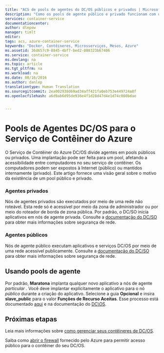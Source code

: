 ```yaml
---
title: "ACS de pools de agentes do DC/OS públicos e privados | Microsoft Docs"
description: "Como os pools de agente público e privado funcionam com um cluster do Serviço de Contêiner do Azure."
services: container-service
documentationcenter: 
author: dlepow
manager: timlt
editor: 
tags: acs, azure-container-service
keywords: "Docker, Contêineres, Microsserviços, Mesos, Azure"
ms.assetid: 36d657c9-8845-4bf7-bed2-088323b67406
ms.service: container-service
ms.devlang: na
ms.topic: article
ms.tgt_pltfrm: na
ms.workload: na
ms.date: 08/16/2016
ms.author: danlep
translationtype: Human Translation
ms.sourcegitcommit: 2ea002938d69ad34aff421fa0eb753e449724a8f
ms.openlocfilehash: a6d9ab6d95de936e4f1d28d47d4e1d74c080bdae


---
```

# <a name="dcos-agent-pools-for-azure-container-service"></a>Pools de Agentes DC/OS para o Serviço de Contêiner do Azure
O Serviço de Contêiner do Azure DC/OS divide agentes em pools públicos ou privados. Uma implantação pode ser feita para um pool, afetando a acessibilidade entre computadores no seu serviço de contêiner. Os computadores podem ser expostos à Internet (público) ou mantidos internamente (privado). Este artigo fornece uma visão geral sobre o motivo da existência de um pool público e privado.

### <a name="private-agents"></a>Agentes privados
Nós de agentes privados são executados por meio de uma rede não roteável. Esta rede só é acessível por meio da zona de administrador ou por meio do roteador de borda de zona pública. Por padrão, o DC/SO inicia aplicativos em nós de agente privada. Consulte a [documentação do DC/SO](https://dcos.io/docs/1.7/administration/securing-your-cluster/) para obter mais informações sobre segurança de rede.

### <a name="public-agents"></a>Agentes públicos
Nós de agente público executam aplicativos e serviços DC/OS por meio de uma rede acessível publicamente. Consulte a [documentação do DC/SO](https://dcos.io/docs/1.7/administration/securing-your-cluster/) para obter mais informações sobre segurança de rede.

## <a name="using-agent-pools"></a>Usando pools de agente
Por padrão, **Maratona** implanta qualquer novo aplicativo a nós de agente *particular* . Você deve implantar explicitamente o aplicativo para o nó *público* durante a criação do aplicativo. Selecione a guia **Opcional** e insira **slave_public** para o valor **Funções de Recurso Aceitas**. Esse processo está documentado [aqui](container-service-mesos-marathon-ui.md#deploy-a-docker-formatted-container) e na documentação do [DC\OS](https://dcos.io/docs/1.7/administration/installing/custom/create-public-agent/).

## <a name="next-steps"></a>Próximas etapas
Leia mais informações sobre [como gerenciar seus contêineres de DC/OS](container-service-mesos-marathon-ui.md).

Saiba como [abrir o firewall](container-service-enable-public-access.md) fornecido pelo Azure para permitir acesso público para o contêiner do seu DC/OS.




<!--HONumber=Nov16_HO3-->


